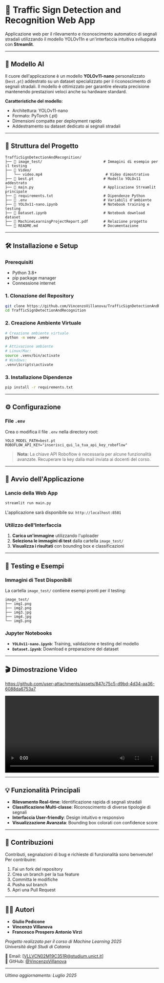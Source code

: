 # 🚦 Traffic Sign Detection and Recognition Web App

Applicazione web per il rilevamento e riconoscimento automatico di segnali stradali utilizzando il modello YOLOv11n e un'interfaccia intuitiva sviluppata con **Streamlit**.

---

## 🧠 Modello AI

Il cuore dell'applicazione è un modello **YOLOv11-nano** personalizzato (`best.pt`) addestrato su un dataset specializzato per il riconoscimento di segnali stradali. Il modello è ottimizzato per garantire elevata precisione mantenendo prestazioni veloci anche su hardware standard.

**Caratteristiche del modello:**
- Architettura: YOLOv11-nano
- Formato: PyTorch (.pt)
- Dimensioni compatte per deployment rapido
- Addestramento su dataset dedicato ai segnali stradali

---

## 📁 Struttura del Progetto

```
TrafficSignDetectionAndRecognition/
├── 📁 image_test/                            # Immagini di esempio per il testing
├── 📁 Video/
│   └── video.mp4                             # Video dimostrativo
├── 📄 best.pt                                # Modello YOLOv11 addestrato
├── 📄 main.py                                # Applicazione Streamlit principale
├── 📄 requirements.txt                       # Dipendenze Python
├── 📄 .env                                   # Variabili d'ambiente
├── 📓 YOLOv11-nano.ipynb                     # Notebook training e testing
├── 📓 Dataset.ipynb                          # Notebook download dataset
├── 📓 MachineLearningProjectReport.pdf       # Relazione progetto
└── 📄 README.md                              # Documentazione
```

---

## 🛠️ Installazione e Setup

### Prerequisiti
- Python 3.8+
- pip package manager
- Connessione internet

### 1. Clonazione del Repository

```bash
git clone https://github.com/VincenzoVillanova/TrafficSignDetectionAndRecognition.git
cd TrafficSignDetectionAndRecognition
```

### 2. Creazione Ambiente Virtuale

```bash
# Creazione ambiente virtuale
python -m venv .venv

# Attivazione ambiente
# Linux/Mac:
source .venv/bin/activate
# Windows:
.venv\Scripts\activate
```

### 3. Installazione Dipendenze

```bash
pip install -r requirements.txt
```

---

## ⚙️ Configurazione

### File `.env`

Crea o modifica il file `.env` nella directory root:

```env
YOLO_MODEL_PATH=best.pt
ROBOFLOW_API_KEY="inserisci_qui_la_tua_api_key_roboflow"
```

> **Nota:** La chiave API Roboflow è necessaria per alcune funzionalità avanzate. Recuperare la key dalla mail inviata ai docenti del corso.

---

## 🚀 Avvio dell'Applicazione

### Lancio della Web App

```bash
streamlit run main.py
```

L'applicazione sarà disponibile su: `http://localhost:8501`

### Utilizzo dell'Interfaccia

1. **Carica un'immagine** utilizzando l'uploader
2. **Seleziona le immagini di test** dalla cartella `image_test/`
3. **Visualizza i risultati** con bounding box e classificazioni

---

## 🎯 Testing e Esempi

### Immagini di Test Disponibili

La cartella `image_test/` contiene esempi pronti per il testing:

```
image_test/
├── img1.png  
├── img2.png  
├── img3.jpg  
├── img4.jpg  
└── img5.png  
```

### Jupyter Notebooks

- **`YOLOv11-nano.ipynb`**: Training, validazione e testing del modello
- **`Dataset.ipynb`**: Download e preparazione del dataset

---

## 🎬 Dimostrazione Video

https://github.com/user-attachments/assets/847c75c5-d9bd-4d34-aa36-6088da6753a7

<video width="100%" controls>
  <source src="Video/video.mp4" type="video/mp4">
  Il tuo browser non supporta il tag video. <a href="Video/video.mp4">Clicca qui per scaricare il video</a>.
</video>

---

## 💡 Funzionalità Principali

- **Rilevamento Real-time**: Identificazione rapida di segnali stradali
- **Classificazione Multi-classe**: Riconoscimento di diverse tipologie di segnali
- **Interfaccia User-friendly**: Design intuitivo e responsivo
- **Visualizzazione Avanzata**: Bounding box colorati con confidence score

---

## 🤝 Contribuzioni

Contributi, segnalazioni di bug e richieste di funzionalità sono benvenute! Per contribuire:

1. Fai un fork del repository
2. Crea un branch per la tua feature
3. Committa le modifiche
4. Pusha sul branch
5. Apri una Pull Request

---

## 👨‍💻 Autori

- **Giulio Pedicone**
- **Vincenzo Villanova**  
- **Francesco Prospero Antonio Virzì**  

*Progetto realizzato per il corso di Machine Learning 2025*  
*Università degli Studi di Catania*

📧 Email: [VLLVCN02M19C351R@studium.unict.it]  
🔗 GitHub: [@VincenzoVillanova](https://github.com/VincenzoVillanova)

---

*Ultimo aggiornamento: Luglio 2025*
